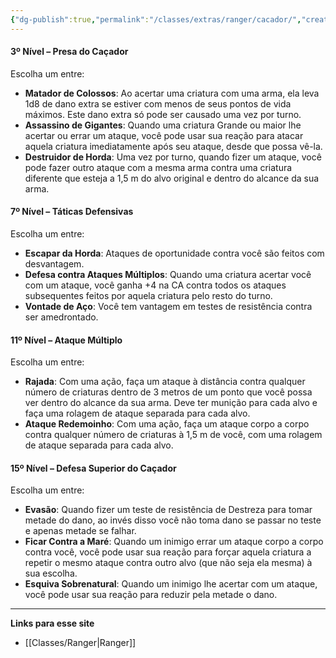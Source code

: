 ```yaml
---
{"dg-publish":true,"permalink":"/classes/extras/ranger/cacador/","created":"2024-08-17T10:43:47.612-03:00","updated":"2024-07-28T22:17:26.695-03:00"}
---
```



#### **3º Nível – Presa do Caçador**
Escolha um entre:

- **Matador de Colossos**: Ao acertar uma criatura com uma arma, ela leva 1d8 de dano extra se estiver com menos de seus pontos de vida máximos. Este dano extra só pode ser causado uma vez por turno.
- **Assassino de Gigantes**: Quando uma criatura Grande ou maior lhe acertar ou errar um ataque, você pode usar sua reação para atacar aquela criatura imediatamente após seu ataque, desde que possa vê-la.
- **Destruidor de Horda**: Uma vez por turno, quando fizer um ataque, você pode fazer outro ataque com a mesma arma contra uma criatura diferente que esteja a 1,5 m do alvo original e dentro do alcance da sua arma.

#### **7º Nível – Táticas Defensivas**
Escolha um entre:

- **Escapar da Horda**: Ataques de oportunidade contra você são feitos com desvantagem.
- **Defesa contra Ataques Múltiplos**: Quando uma criatura acertar você com um ataque, você ganha +4 na CA contra todos os ataques subsequentes feitos por aquela criatura pelo resto do turno.
- **Vontade de Aço**: Você tem vantagem em testes de resistência contra ser amedrontado.

#### **11º Nível – Ataque Múltiplo**
Escolha um entre:

- **Rajada**: Com uma ação, faça um ataque à distância contra qualquer número de criaturas dentro de 3 metros de um ponto que você possa ver dentro do alcance da sua arma. Deve ter munição para cada alvo e faça uma rolagem de ataque separada para cada alvo.
- **Ataque Redemoinho**: Com uma ação, faça um ataque corpo a corpo contra qualquer número de criaturas à 1,5 m de você, com uma rolagem de ataque separada para cada alvo.

#### **15º Nível – Defesa Superior do Caçador**
Escolha um entre:

- **Evasão**: Quando fizer um teste de resistência de Destreza para tomar metade do dano, ao invés disso você não toma dano se passar no teste e apenas metade se falhar.
- **Ficar Contra a Maré**: Quando um inimigo errar um ataque corpo a corpo contra você, você pode usar sua reação para forçar aquela criatura a repetir o mesmo ataque contra outro alvo (que não seja ela mesma) à sua escolha.
- **Esquiva Sobrenatural**: Quando um inimigo lhe acertar com um ataque, você pode usar sua reação para reduzir pela metade o dano.

___
**Links para esse site**
- [[Classes/Ranger\|Ranger]]